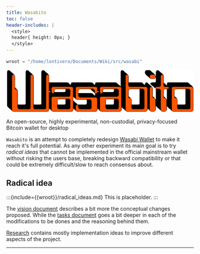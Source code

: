 ```yaml
---
title: Wasabito
toc: false
header-includes: |
  <style>
  header{ height: 0px; }
  </style>
---
```


```meta
wroot = "/home/lontivero/Documents/Wiki/src/wasabi"
```

![](../../src/images/wasabito_logo.png)

<p class="subtitle">An open-source, highly experimental, non-custodial, privacy-focused Bitcoin wallet for desktop</p>

`Wasabito` is an attempt to completely redesign [Wasabi Wallet](http://github.com/zkSNACKs/WalletWasabi) to make it reach it's full potential. As any other experiment its main
goal is to try *radical ideas* that cannot be implemented in the official mainstream wallet without risking the users base, breaking
backward compatibility or that could be extremely difficult/slow to reach consensus about.

## Radical idea

:::{include=\{\{wroot\}\}/radical_ideas.md}
This is placeholder.
:::

The  [vision document](wasabito_vision) describes a bit more the conceptual changes proposed. While the  [tasks document](wasabito_tasks) goes 
a bit deeper in each of the modifications to be dones and the reasoning behind them.

[Research](wasabito_research) contains mostly implementation ideas to improve different aspects of the project.

----------
